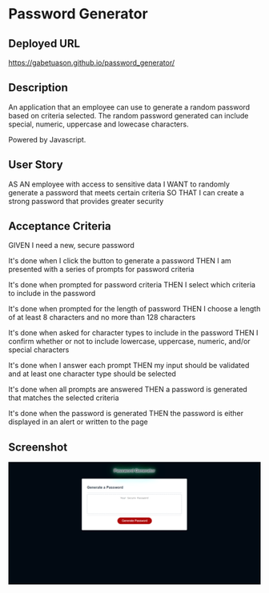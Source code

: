 # Password Generator

## Deployed URL
https://gabetuason.github.io/password_generator/

## Description
An application that an employee can use to generate a random password based on criteria selected. The random password generated can include special, numeric, uppercase and lowecase characters.

Powered by Javascript.

## User Story
AS AN employee with access to sensitive data
I WANT to randomly generate a password that meets certain criteria
SO THAT I can create a strong password that provides greater security

## Acceptance Criteria
GIVEN I need a new, secure password

It's done when I click the button to generate a password
THEN I am presented with a series of prompts for password criteria

It's done when prompted for password criteria
THEN I select which criteria to include in the password

It's done when prompted for the length of password
THEN I choose a length of at least 8 characters and no more than 128 characters

It's done when asked for character types to include in the password
THEN I confirm whether or not to include lowercase, uppercase, numeric, and/or special characters

It's done when I answer each prompt
THEN my input should be validated and at least one character type should be selected

It's done when all prompts are answered
THEN a password is generated that matches the selected criteria

It's done when the password is generated
THEN the password is either displayed in an alert or written to the page

## Screenshot
![Alt text](https://github.com/gabetuason/password_generator/blob/main/screenshot.PNG)
